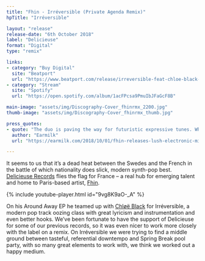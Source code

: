 ```yaml
---
title: "Fhin - Irréversible (Private Agenda Remix)"
hpTitle: "Irréversible"

layout: "release"
release-date: "6th October 2018"
label: "Delicieuse"
format: "Digital"
type: "remix"

links:
- category: "Buy Digital"
  site: "Beatport"
  url: "https://www.beatport.com/release/irreversible-feat-chloe-black-private-agenda-remix/2386803"
- category: "Stream"
  site: "Spotify"
  url: "https://open.spotify.com/album/1acFPcsa9PmuIbJFaGcF8B"

main-image: "assets/img/Discography-Cover_fhinrmx_2200.jpg"
thumb-image: "assets/img/Discography-Cover_fhinrmx_thumb.jpg"

press_quotes:
- quote: "The duo is paving the way for futuristic expressive tunes. Whether it’s a mix from a synth supremo or an original single, the pair confidently delivers a softer texture to a beautifully sophisticated sound."
  author: "Earmilk"
  url: "https://earmilk.com/2018/10/01/fhin-releases-lush-electronic-mix-of-irreversible"

---
```


It seems to us that it’s a dead heat between the Swedes and the French in the battle of which nationality does slick, modern synth-pop best. [Delicieuse Records](https://www.facebook.com/DelicieuseRecords/) flies the flag for France – a real hub for emerging talent and home to Paris-based artist, [Fhin](https://www.facebook.com/fhinmusic/). 

{% include youtube-player.html id="9vg8K9aO-_A" %}

On his Around Away EP he teamed up with [Chløë Black](https://www.facebook.com/chloeblackmusic/) for Irréversible, a modern pop track oozing class with great lyricism and instrumentation and even better hooks. We’ve been fortunate to have the support of Delicieuse for some of our previous records, so it was even nicer to work more closely with the label on a remix. On Irréversible we were trying to find a middle ground between tasteful, referential downtempo and Spring Break pool party, with so many great elements to work with, we think we worked out a happy medium.
